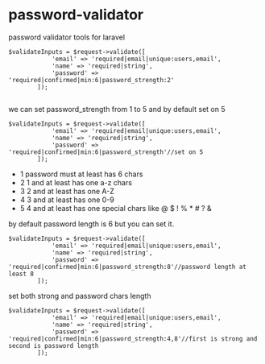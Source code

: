 # password-validator
password validator tools for laravel
```
$validateInputs = $request->validate([
            'email' => 'required|email|unique:users,email',
            'name' => 'required|string',
            'password' => 'required|confirmed|min:6|password_strength:2'
        ]);
        
```
we can set password_strength from 1 to 5 and by default set on 5
```
$validateInputs = $request->validate([
            'email' => 'required|email|unique:users,email',
            'name' => 'required|string',
            'password' => 'required|confirmed|min:6|password_strength'//set on 5
        ]);
```
- 1 password must at least has 6 chars
- 2 1 and at least has one a-z chars
- 3 2 and at least has one A-Z 
- 4 3 and at least has one 0-9
- 5 4 and at least has one special chars like @ $ ! % * # ? &

by default password length is 6 but you can set it.
```
$validateInputs = $request->validate([
            'email' => 'required|email|unique:users,email',
            'name' => 'required|string',
            'password' => 'required|confirmed|min:6|password_strength:8'//password length at least 8
        ]);
```

set both strong and password chars length 

```
$validateInputs = $request->validate([
            'email' => 'required|email|unique:users,email',
            'name' => 'required|string',
            'password' => 'required|confirmed|min:6|password_strength:4,8'//first is strong and second is password length
        ]);
```
